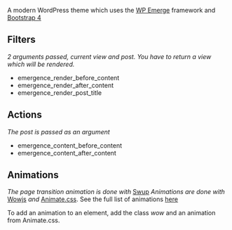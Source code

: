 

A modern WordPress theme which uses the [WP Emerge](https://github.com/htmlburger/wpemerge) framework and [Bootstrap 4](https://getbootstrap.com/)

## Filters
_2 arguments passed, current view and post. You have to return a view which will be rendered._

 - emergence_render_before_content
 - emergence_render_after_content
 - emergence_render_post_title

## Actions
_The post is passed as an argument_

 - emergence_content_before_content
 - emergence_content_after_content

## Animations

_The page transition animation is done with_ [Swup](https://swup.js.org/)
_Animations are done with_ [Wowjs](https://github.com/matthieua/WOW) _and_ [Animate.css](https://daneden.github.io/animate.css/). See the full list of animations [here](https://daneden.github.io/animate.css/)

To add an animation to an element, add the class _wow_ and an animation from Animate.css.
